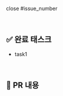 <!-- 이슈 제목과 동일하게 PR의 제목은 "구현 타입: 구현내용 " -->
close #issue_number

<br />

## ✅ 완료 태스크
- task1

<br />

## 🔎 PR 내용

<!-- 팀원들에게 PR의 내용을 설명해주세요 -->
<!-- 기록하고 싶은 트러블 슈팅이나 어려웠던 혹은 공유하고 싶었던 챌린징 요소들도 함께 적어줘도 괜찮아요 -->

<br />
